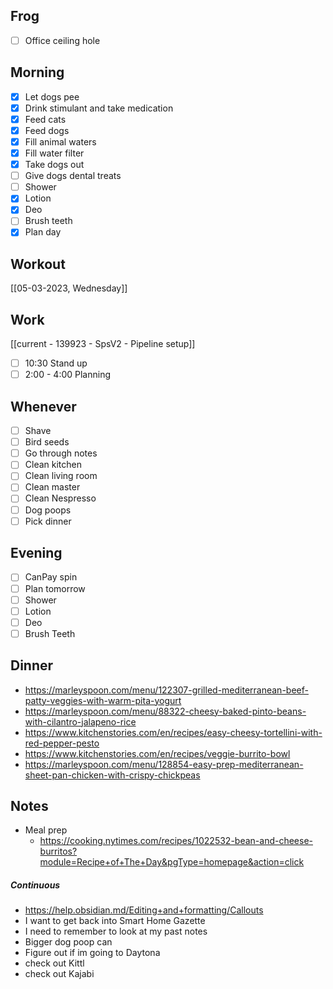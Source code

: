 ## Frog
- [ ] Office ceiling hole

## Morning 
- [x] Let dogs pee
- [x] Drink stimulant and take medication
- [x] Feed cats
- [x] Feed dogs
- [x] Fill animal waters
- [x] Fill water filter
- [x] Take dogs out 
- [ ] Give dogs dental treats
- [ ] Shower
- [x] Lotion
- [x] Deo
- [ ] Brush teeth
- [x] Plan day

## Workout 
[[05-03-2023, Wednesday]]

## Work
[[current - 139923 - SpsV2 -  Pipeline setup]]
- [ ] 10:30 Stand up
- [ ] 2:00 - 4:00 Planning 

## Whenever
- [ ] Shave
- [ ] Bird seeds
- [ ] Go through notes
- [ ] Clean kitchen
- [ ] Clean living room
- [ ] Clean master
- [ ] Clean Nespresso
- [ ] Dog poops
- [ ] Pick dinner

## Evening
- [ ] CanPay spin
- [ ] Plan tomorrow 
- [ ] Shower 
- [ ] Lotion 
- [ ] Deo 
- [ ] Brush Teeth 

## Dinner
- https://marleyspoon.com/menu/122307-grilled-mediterranean-beef-patty-veggies-with-warm-pita-yogurt
- https://marleyspoon.com/menu/88322-cheesy-baked-pinto-beans-with-cilantro-jalapeno-rice
- https://www.kitchenstories.com/en/recipes/easy-cheesy-tortellini-with-red-pepper-pesto
- https://www.kitchenstories.com/en/recipes/veggie-burrito-bowl
- https://marleyspoon.com/menu/128854-easy-prep-mediterranean-sheet-pan-chicken-with-crispy-chickpeas

## Notes 
- Meal prep
	- https://cooking.nytimes.com/recipes/1022532-bean-and-cheese-burritos?module=Recipe+of+The+Day&pgType=homepage&action=click

##### Continuous
- https://help.obsidian.md/Editing+and+formatting/Callouts
- I want to get back into Smart Home Gazette
- I need to remember to look at my past notes 
- Bigger dog poop can
- Figure out if im going to Daytona 
- check out Kittl 
- check out Kajabi